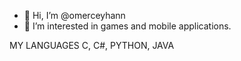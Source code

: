 - 👋 Hi, I’m @omerceyhann
- 👀 I’m interested in games and mobile applications.

MY LANGUAGES
C, C#, PYTHON, JAVA

